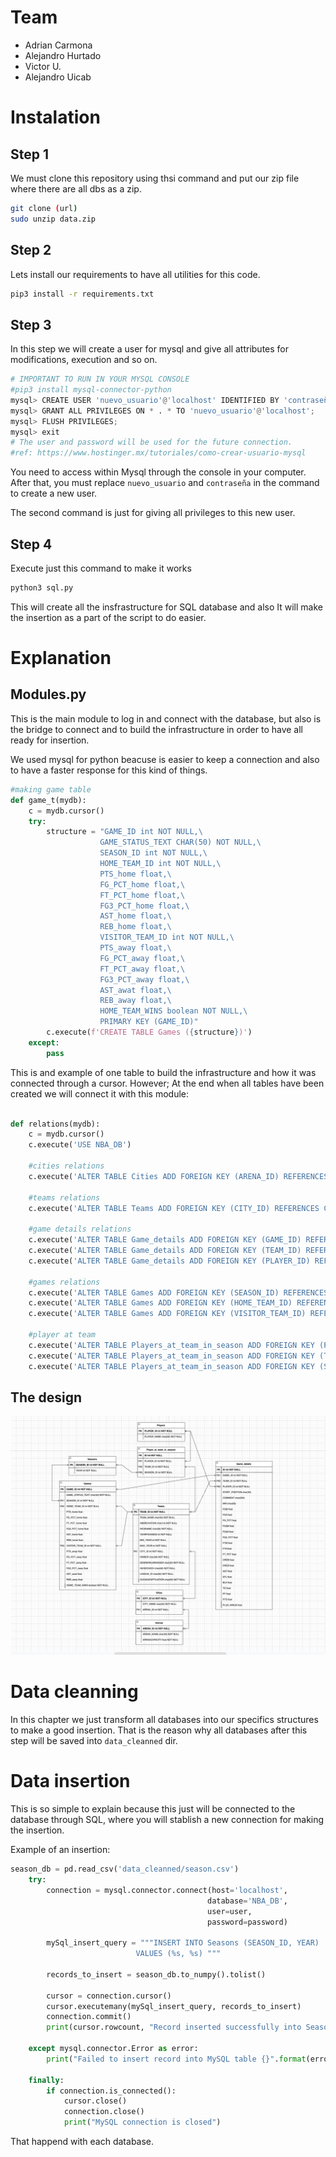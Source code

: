 # Team
- Adrian Carmona
- Alejandro Hurtado
- Victor U.
- Alejandro Uicab
# Instalation 

## Step 1 
We must clone this repository using thsi command and put our zip file where there are all dbs as a zip.
~~~~bash
git clone (url)
sudo unzip data.zip
~~~~

## Step 2
Lets install our requirements to have all utilities for this code.
~~~~~bash
pip3 install -r requirements.txt
~~~~~

## Step 3

In this step we will create a user for mysql and give all attributes for modifications, execution and so on.

```Python
# IMPORTANT TO RUN IN YOUR MYSQL CONSOLE
#pip3 install mysql-connector-python
mysql> CREATE USER 'nuevo_usuario'@'localhost' IDENTIFIED BY 'contraseña';
mysql> GRANT ALL PRIVILEGES ON * . * TO 'nuevo_usuario'@'localhost';
mysql> FLUSH PRIVILEGES;
mysql> exit
# The user and password will be used for the future connection.
#ref: https://www.hostinger.mx/tutoriales/como-crear-usuario-mysql
```
You need to access within Mysql through the console in your computer. After that, you must replace `nuevo_usuario` and `contraseña` in the command to create a new user.

The second command is just for giving all privileges to this new user.

## Step 4

Execute just this command to make it works
~~~~bash
python3 sql.py
~~~~

This will create all the insfrastructure for SQL database and also It will make the insertion as a part of the script to do easier.

# Explanation

## Modules.py

This is the main module to log in and connect with the database, but also is the bridge to connect and to build the infrastructure in order to have all ready for insertion.

We used mysql for python beacuse is easier to keep a connection and also to have a faster response for this kind of things.

~~~~python
#making game table
def game_t(mydb):
    c = mydb.cursor()
    try:
        structure = "GAME_ID int NOT NULL,\
                    GAME_STATUS_TEXT CHAR(50) NOT NULL,\
                    SEASON_ID int NOT NULL,\
                    HOME_TEAM_ID int NOT NULL,\
                    PTS_home float,\
                    FG_PCT_home float,\
                    FT_PCT_home float,\
                    FG3_PCT_home float,\
                    AST_home float,\
                    REB_home float,\
                    VISITOR_TEAM_ID int NOT NULL,\
                    PTS_away float,\
                    FG_PCT_away float,\
                    FT_PCT_away float,\
                    FG3_PCT_away float,\
                    AST_awat float,\
                    REB_away float,\
                    HOME_TEAM_WINS boolean NOT NULL,\
                    PRIMARY KEY (GAME_ID)"
        c.execute(f'CREATE TABLE Games ({structure})')
    except:
        pass
~~~~
This is and example of one table to build the infrastructure and how it was connected through a cursor. However; At the end when all tables have been created we will connect it with this module:

~~~~python

def relations(mydb):
    c = mydb.cursor()
    c.execute('USE NBA_DB')

    #cities relations
    c.execute('ALTER TABLE Cities ADD FOREIGN KEY (ARENA_ID) REFERENCES Arenas(ARENA_ID);')

    #teams relations
    c.execute('ALTER TABLE Teams ADD FOREIGN KEY (CITY_ID) REFERENCES Cities(CITY_ID);')

    #game details relations
    c.execute('ALTER TABLE Game_details ADD FOREIGN KEY (GAME_ID) REFERENCES Games(GAME_ID);')
    c.execute('ALTER TABLE Game_details ADD FOREIGN KEY (TEAM_ID) REFERENCES Teams(TEAM_ID);')
    c.execute('ALTER TABLE Game_details ADD FOREIGN KEY (PLAYER_ID) REFERENCES Players(PLAYER_ID);')

    #games relations
    c.execute('ALTER TABLE Games ADD FOREIGN KEY (SEASON_ID) REFERENCES Seasons(SEASON_ID);')
    c.execute('ALTER TABLE Games ADD FOREIGN KEY (HOME_TEAM_ID) REFERENCES Teams(TEAM_ID);')
    c.execute('ALTER TABLE Games ADD FOREIGN KEY (VISITOR_TEAM_ID) REFERENCES Teams(TEAM_ID);')

    #player at team
    c.execute('ALTER TABLE Players_at_team_in_season ADD FOREIGN KEY (PLAYER_ID) REFERENCES Players(PLAYER_ID);')
    c.execute('ALTER TABLE Players_at_team_in_season ADD FOREIGN KEY (TEAM_ID) REFERENCES Teams(TEAM_ID);')
    c.execute('ALTER TABLE Players_at_team_in_season ADD FOREIGN KEY (SEASON_ID) REFERENCES Seasons(SEASON_ID);')
~~~~

## The design
<img src ="Design.png"></img>

# Data cleanning 
In this chapter we just transform all databases into our specifics structures to make a good insertion. That is the reason why all databases after this step will be saved into `data_cleanned` dir.

# Data insertion

This is so simple to explain because this just will be connected to the database through SQL, where you will stablish a new connection for making the insertion.

Example of an insertion:

~~~~python
season_db = pd.read_csv('data_cleanned/season.csv')
    try:
        connection = mysql.connector.connect(host='localhost',
                                            database='NBA_DB',
                                            user=user,
                                            password=password)

        mySql_insert_query = """INSERT INTO Seasons (SEASON_ID, YEAR) 
                            VALUES (%s, %s) """
        
        records_to_insert = season_db.to_numpy().tolist()

        cursor = connection.cursor()
        cursor.executemany(mySql_insert_query, records_to_insert)
        connection.commit()
        print(cursor.rowcount, "Record inserted successfully into Season table")

    except mysql.connector.Error as error:
        print("Failed to insert record into MySQL table {}".format(error))

    finally:
        if connection.is_connected():
            cursor.close()
            connection.close()
            print("MySQL connection is closed")
~~~~

That happend with each database.